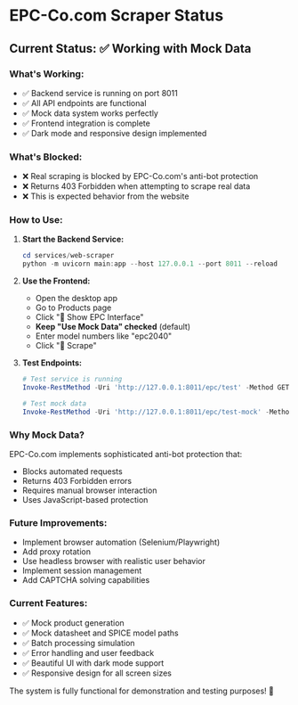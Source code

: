 # EPC-Co.com Scraper Status

## Current Status: ✅ Working with Mock Data

### What's Working:
- ✅ Backend service is running on port 8011
- ✅ All API endpoints are functional
- ✅ Mock data system works perfectly
- ✅ Frontend integration is complete
- ✅ Dark mode and responsive design implemented

### What's Blocked:
- ❌ Real scraping is blocked by EPC-Co.com's anti-bot protection
- ❌ Returns 403 Forbidden when attempting to scrape real data
- ❌ This is expected behavior from the website

### How to Use:

1. **Start the Backend Service:**
   ```powershell
   cd services/web-scraper
   python -m uvicorn main:app --host 127.0.0.1 --port 8011 --reload
   ```

2. **Use the Frontend:**
   - Open the desktop app
   - Go to Products page
   - Click "🔼 Show EPC Interface"
   - **Keep "Use Mock Data" checked** (default)
   - Enter model numbers like "epc2040"
   - Click "🚀 Scrape"

3. **Test Endpoints:**
   ```powershell
   # Test service is running
   Invoke-RestMethod -Uri 'http://127.0.0.1:8011/epc/test' -Method GET
   
   # Test mock data
   Invoke-RestMethod -Uri 'http://127.0.0.1:8011/epc/test-mock' -Method GET
   ```

### Why Mock Data?
EPC-Co.com implements sophisticated anti-bot protection that:
- Blocks automated requests
- Returns 403 Forbidden errors
- Requires manual browser interaction
- Uses JavaScript-based protection

### Future Improvements:
- Implement browser automation (Selenium/Playwright)
- Add proxy rotation
- Use headless browser with realistic user behavior
- Implement session management
- Add CAPTCHA solving capabilities

### Current Features:
- ✅ Mock product generation
- ✅ Mock datasheet and SPICE model paths
- ✅ Batch processing simulation
- ✅ Error handling and user feedback
- ✅ Beautiful UI with dark mode support
- ✅ Responsive design for all screen sizes

The system is fully functional for demonstration and testing purposes! 🎉 